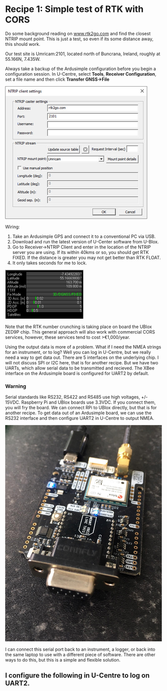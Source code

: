 # Recipe 1: Simple test of RTK with CORS

Do some background reading on www.rtk2go.com and find the closest NTRIP mount point. 
This is just a test, so even if its some distance away, this should work.

Our test site is Umricam:2101, located north of Buncrana, Ireland, roughly at 55.166N, 7.435W.

Always take a backup of the Ardusimple configuration before you begin a configuration session. In U-Centre, select **Tools**, **Receiver Configuration**, set a file name and then click **Transfer GNSS->File**

![](NTRIPClient.jpg)

Wiring:
1. Take an Ardusimple GPS and connect it to a conventional PC via USB.
2. Download and run the latest version of U-Center software from U-Blox.
3. Go to Receiver->NTRIP Client and enter in the location of the NTRIP server you are using. If its within 40kms or so, you should get RTK FIXED. If the distance is greater you may not get better than RTK FLOAT.
4. It only takes seconds for me to lock.

![](NTRIPClientData.jpg)

Note that the RTK number crunching is taking place on board the UBlox ZED9P chip.
This general approach will also work with commercial CORS services, however, these services tend to cost >€1,000/year.

Using the output data is more of a problem. What if I need the NMEA strings for an instrument, or to log? Well you can log in U-Centre, but we really need a way to get data out. There are 5 interfaces on the underlying chip. I will not discuss SPI or I2C here, that is for another recipe. But we have two UARTs, which allow serial data to be transmitted and recieved. The XBee interface on the Ardusimple board is configured for UART2 by default.  

### Warning
Serial standards like RS232, RS422 and RS485 use high voltages, +/- 15VDC. Raspberry Pi and UBlox boards use 3.3VDC. If you connect them, you will fry the board. We can connect RPi to UBlox directly, but that is for another recipe. To get data out of an Ardusimple board, we can use the RS232 interface and then configure UART2 in U-Centre to output NMEA.

![](ARdu-RS232.jpg)

I can connect this serial port back to an instrument, a logger, or back into the same laptop to use with a different piece of software. There are other ways to do this, but this is a simple and flexible solution.

I configure the following in U-Centre to log on UART2.
- 




